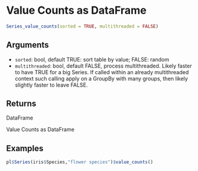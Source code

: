# Value Counts as DataFrame

```r
Series_value_counts(sorted = TRUE, multithreaded = FALSE)
```

## Arguments

- `sorted`: bool, default TRUE: sort table by value; FALSE: random
- `multithreaded`: bool, default FALSE, process multithreaded. Likely faster to have TRUE for a big Series. If called within an already multithreaded context such calling apply on a GroupBy with many groups, then likely slightly faster to leave FALSE.

## Returns

DataFrame

Value Counts as DataFrame

## Examples

```r
pl$Series(iris$Species,"flower species")$value_counts()
```